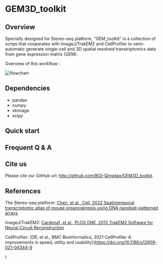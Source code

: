 # GEM3D_toolkit

## Overview

Specially designed for Stereo-seq platform, "GEM_toolkit" is a collection of scrips that cooperates with ImageJ/TrakEM2 and CellProfiler to semi-automatic generate single-cell and 3D spatial resolved transtriptomics data from gene expression matrix (GEM).

Overview of this workflow :

![flowchart](https://user-images.githubusercontent.com/8720584/132150105-71ef3826-6769-4178-8fa2-72b432e52e1d.png)

## Dependencies

* pandas
* numpy
* skimage
* scipy

## Quick start

## Frequent Q & A

## Cite us

Please cite our GitHub url: http://github.com/BGI-Qingdao/GEM3D_toolkit.

## References

The Stereo-seq platform: [Chen, et al., Cell, 2022 Spatiotemporal transcriptomic atlas of mouse organogenesis using DNA nanoball-patterned arrays](https://doi.org/10.1016/j.cell.2022.04.003)

ImageJ/TrakEM2: [Cardona1, et al., PLOS ONE, 2012 TrakEM2 Software for Neural Circuit Reconstruction](https://doi.org/10.1371/journal.pone.0038011)

CellProfiler: [DR, et al., BMC Bioinformatics, 2021 CellProfiler 4: improvements in speed, utility and usability](https://doi.org/10.1186/s12859-021-04344-9

)


